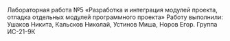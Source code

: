 Лабораторная работа №5 «Разработка и интеграция модулей проекта, отладка отдельных модулей программного проекта»
Работу выполнили: Ушаков Никита, Кальсков Николай, Устинов Миша, Норов Егор. Группа ИС-21-9К
